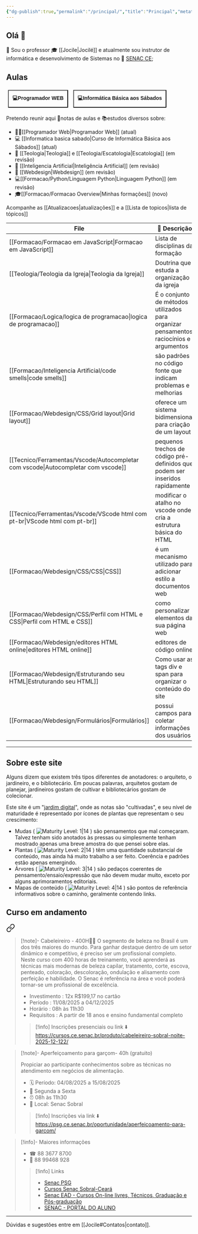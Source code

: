 ```yaml
---
{"dg-publish":true,"permalink":"/principal/","title":"Principal","metatags":{"description":"Site de anotações sobre estudos do professor Jocilé"},"pinned":true,"contentClasses":"cards cards-cols-3","tags":["gardenEntry"],"noteIcon":"default","updated":"2025-08-04T22:36:47.793-03:00"}
---
```


## Olá 👋

🔭 Sou o professor 🎓 [[Jocile\|Jocilé]] e atualmente sou instrutor de informática e desenvolvimento de Sistemas no 🏫 [SENAC CE](https://www.ce.senac.br/);

## Aulas

<span>
<a class="internal-link" href="/programador-web/"><button style=" font-size: 14px; padding: 10px; height: fit-content; margin: 5px; background: var(--text-accent); font-weight: 600; color: var(--text-on-accent); ">💻Programador WEB</button></a>
<a class="internal-link" href="/informatica-basica-sabado/#cronograma-da-unidade-curricular"><button style=" font-size: 14px; padding: 10px; height: fit-content; margin: 5px; background: var(--text-accent); font-weight: 600; color: var(--text-on-accent); ">💻Informática Básica aos Sábados</button></a>
</span>

Pretendo reunir aqui 📑notas de aulas e 📚estudos diversos sobre:
 - 👨‍💻[[Programador Web\|Programador Web]] (atual)
 - 💻 [[Informatica basica sabado\|Curso de Informática Básica aos Sábados]] (atual)
 - 📖 [[Teologia\|Teologia]] e [[Teologia/Escatologia\|Escatologia]] (em revisão)
 - 🤖 [[Inteligencia Artificial\|Inteligência Artificial]] (em revisão)
 - 🎨 [[Webdesign\|Webdesign]] (em revisão)
 - 💻[[Formacao/Python/Linguagem Python\|Linguagem Python]] (em revisão)
 - 🎓[[Formacao/Formacao Overview\|Minhas formações]] (novo)

Acompanhe as [[Atualizacoes\|atualizações]] e a [[Lista de topicos\|lista de tópicos]]


<div class="transclusion internal-embed is-loaded"><div class="markdown-embed">




<!-- QueryToSerialize: TABLE dg-metatags.description AS "📄 Descrição" WHERE dg-publish SORT file.cday DESC LIMIT 12 -->
<!-- SerializedQuery: TABLE dg-metatags.description AS "📄 Descrição" WHERE dg-publish SORT file.cday DESC LIMIT 12 -->

| File                                                                                 | 📄 Descrição                                                                            |
| ------------------------------------------------------------------------------------ | --------------------------------------------------------------------------------------- |
| [[Formacao/Formacao em JavaScript\|Formacao em JavaScript]]                       | Lista de disciplinas da formação                                                        |
| [[Teologia/Teologia da Igreja\|Teologia da Igreja]]                               | Doutrina que estuda a organização da igreja                                             |
| [[Formacao/Logica/logica de programacao\|logica de programacao]]                  | É o conjunto de métodos utilizados para organizar pensamentos, raciocínios e argumentos |
| [[Formacao/Inteligencia Artificial/code smells\|code smells]]                     | são padrões no código fonte que indicam problemas e melhorias                           |
| [[Formacao/Webdesign/CSS/Grid layout\|Grid layout]]                               | oferece um sistema bidimensional para criação de um layout                              |
| [[Tecnico/Ferramentas/Vscode/Autocompletar com vscode\|Autocompletar com vscode]] | pequenos trechos de código pré-definidos que podem ser inseridos rapidamente            |
| [[Tecnico/Ferramentas/Vscode/VScode html com pt-br\|VScode html com pt-br]]       | modificar o atalho no vscode onde cria a estrutura básica do HTML                       |
| [[Formacao/Webdesign/CSS/CSS\|CSS]]                                               | é um mecanismo utilizado para adicionar estilo a documentos web                         |
| [[Formacao/Webdesign/CSS/Perfil com HTML e CSS\|Perfil com HTML e CSS]]           | como personalizar elementos da sua página web                                           |
| [[Formacao/Webdesign/editores HTML online\|editores HTML online]]                 | editores de código online                                                               |
| [[Formacao/Webdesign/Estruturando seu HTML\|Estruturando seu HTML]]               | Como usar as tags div e span para organizar o conteúdo do site                          |
| [[Formacao/Webdesign/Formulários\|Formulários]]                                   | possui campos para coletar informações dos usuários                                     |
<!-- SerializedQuery END -->


</div></div>


---


<div class="transclusion internal-embed is-loaded"><div class="markdown-embed">



## Sobre este site

Alguns dizem que existem três tipos diferentes de anotadores: o arquiteto, o jardineiro, e o bibliotecário. Em poucas palavras, arquitetos gostam de planejar, jardineiros gostam de cultivar e bibliotecários gostam de colecionar.

Este site é um "[jardim digital](https://obsidian.rocks/maps-of-content-effortless-organization-for-notes/#What-is-a-digital-garden)", onde as notas são "cultivadas", e seu nível de maturidade é representado por ícones de plantas que representam o seu crescimento:

- Mudas ( ![Maturity Level: 1|14](https://jocile.com/img/tree-1.svg) ) são pensamentos que mal começaram. Talvez tenham sido anotados às pressas ou simplesmente tenham mostrado apenas uma breve amostra do que pensei sobre elas.
- Plantas ( ![Maturity Level: 2|14](https://jocile.com/img/tree-2.svg) ) têm uma quantidade substancial de conteúdo, mas ainda há muito trabalho a ser feito. Coerência e padrões estão apenas emergindo.
- Árvores ( ![Maturity Level: 3|14](https://jocile.com/img/tree-3.svg) ) são pedaços coerentes de pensamento/ensaio/expressão que não devem mudar muito, exceto por alguns aprimoramentos editoriais.
- Mapas de conteúdo ( ![Maturity Level: 4|14](https://jocile.com/img/default-note-icon.svg) ) são pontos de referência informativos sobre o caminho, geralmente contendo links.


</div></div>


## Curso em andamento


<div class="transclusion internal-embed is-loaded"><a class="markdown-embed-link" href="/cursos/" aria-label="Open link"><svg xmlns="http://www.w3.org/2000/svg" width="24" height="24" viewBox="0 0 24 24" fill="none" stroke="currentColor" stroke-width="2" stroke-linecap="round" stroke-linejoin="round" class="svg-icon lucide-link"><path d="M10 13a5 5 0 0 0 7.54.54l3-3a5 5 0 0 0-7.07-7.07l-1.72 1.71"></path><path d="M14 11a5 5 0 0 0-7.54-.54l-3 3a5 5 0 0 0 7.07 7.07l1.71-1.71"></path></svg></a><div class="markdown-embed">





>[!note]- Cabeleireiro - 400H👩🏻
> O segmento de beleza no Brasil é um dos três maiores do mundo. Para ganhar destaque dentro de um setor dinâmico e competitivo, é preciso ser um profissional completo. Neste curso com 400 horas de treinamento, você aprenderá as técnicas mais modernas de beleza capilar, tratamento, corte, escova, penteado, coloração, descoloração, ondulação e alisamento com perfeição e habilidade. O Senac é referência na área e você poderá tornar-se um profissional de excelência.
> 
> - Investimento : 12x R$199,17 no cartão 
> - Período : 11/08/2025 a 04/12/2025
> - Horário : 08h às 11h30
> - Requisitos : A partir de 18 anos e ensino fundamental completo
>
>>[!info] Inscrições presenciais ou link ⬇️
>> https://cursos.ce.senac.br/produto/cabeleireiro-sobral-noite-2025-12-122/

>[!note]- Aperfeiçoamento para garçom- 40h (gratuito)
>
> Propiciar ao participante conhecimentos sobre as técnicas no atendimento em negócios de alimentação.
>
> - 🗓️ Período: 04/08/2025 a 15/08/2025 
> - 📝 Segunda a Sexta
> - ⏰ 08h às 11h30  
> - 📍 Local: Senac Sobral
>
>>[!info] Inscrições via link ⬇️
>> https://psg.ce.senac.br/oportunidade/aperfeicoamento-para-garcom/

>[!info]- Maiores informações
>
> - ☎ 88 3677 8700
> - 📱 88 99468 928
>
>>[!info] Links
>> - [Senac PSG](https://psg.ce.senac.br/oportunidades/)
>> - [Cursos Senac Sobral-Ceará](https://cursos.ce.senac.br/unidade/senac-sobral/)
>> - [Senac EAD - Cursos On-line livres, Técnicos, Graduação e Pós-graduação](https://www.ead.senac.br/)
>> - [SENAC - PORTAL DO ALUNO](https://cloud.plataforma.senac.br/senacportalaluno/#/login)




</div></div>


---

Dúvidas e sugestões entre em [[Jocile#Contatos\|contato]].



